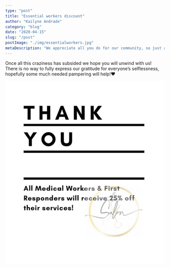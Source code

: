 ```yaml
---
type: "post"
title: "Essential workers discount"
author: "Kailyne Andrade"
category: "blog"
date: "2020-04-15"
slug: "/post"
postImage: "./img/essentialworkers.jpg"
metaDescription: "We appreciate all you do for our community, so just a small token of our appreciation for you."
---
```


Once all this craziness has subsided we hope you will unwind with us! There is no way to fully express our gratitude for everyone’s selflessness, hopefully some much needed pampering will help!❤️

![Alt Text](./img/essentialworkers.jpg)
